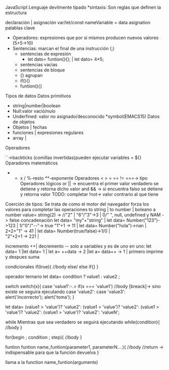 JavaScript
Lenguaje devilmente tipado
*sintaxis: Son reglas que definen la estructura

declaración | asignación
var/let/const nameVariable = data asignation
palablas clave

- Operadores: expresiones que por si mismos producen nuevos valores (5+5->10)
- Sentencias: marcan el final de una instrucción (;) 
  - sentencias de expresión
    - let dato= funtion(){}; | let dato= 4*5;
  - sentencias vacias
  - sentencias de bloque 
  <!-- - dichas no tienen ";" -->
  - {} agrupan
  - if(){}
  - funtion(){}

<!-- ---------------------------------------- -->
Tipos de datos
Datos primitivos
- string|number|boolean
- Null:valor vació/nulo
- Underfined: valor no asignado/desconocido
  *symbol(EMACS15)
Datos de objetos
- Objetos   |   fechas
- funciones |   expresiones regulares
- array     |   
<!-- --------------------------------------- -->
Operadores 

``->backticks (comillas invertidas)pueden ejecutar variables = ${}
Oparadores matemáticos
+ - x / %-resto **-exponente
Operadores 
< > = == != ===-> tipo
Operadores lógicos
or  ||  -> encuentra el primer valor verdadero se detiene y retorna dicho valor
and &&  -> si encuentra falso se detiene y retorna valor TODO: completar
!not-> valor contrario al que tiene

Coerción de tipos:
Se trata de como el motor del navegador forza los valores para completar las operaciones
to string   |   to number   |   boleano a number
value= string(2) -> //"2"   |   "6"/"3"->3  |   0/"  ", null, undefined y NAM -> false
concadenación
let data= "my"+"string"     |   let data= Number("123")->123      |   1/"0"/"--"-> true
"1"+1 -> 11                 |   let data= Number("hola")->nan     |   
2+2+"1" -> 41               |   let data= Number(true/false)->1/0 |   
"2"+2+1 -> 221              |   

incremento ++| decremento --
solo a variables y es de uno en uno: 
let data= 1         |let data= 1         |
let a= ++data -> 2  |let a= data++ -> 1  | primero imprime y despues suma

<!-- ----------------------------------- -->

condicionales
if(true){
    //body
    else/ else if{}
}

operador ternario 
let data= condition ? value1 : value2 ;

switch
switch(x){
    case 'value1':-.> if(x === 'value1')
    //body
    [breack]-> sino existe se seguira ejecutando
    <!-- agrupación de clases -->
    case 'value2':
    case 'value3':
    alert('incorrecto');
    alert('toma');
}

let data= (value1 > 'value')? 'value2':
    (value1 > 'value')? 'value2':
    (value1 > 'value')? 'value2':
    (value1 > 'value')? 'value2':
    'valueN';

<!-- --------------------------------------- -->

while
Mientras que sea verdadero se seguirá ejecutando
while(condition){
    //body
}

for(begin ; condition ; step){
    //body
}

<!-- ----------------------------------------- -->
funtion
funtion name_funtion(parameter1, parameterN....){
    //body
    //return    -> indispensable para que la función devuelva
}

llama a la function
name_funtion(arguments)
<!-- tanto los parametros/argumentos debén de ordenarse con sus pares parmetro1-argumento1 .. -->